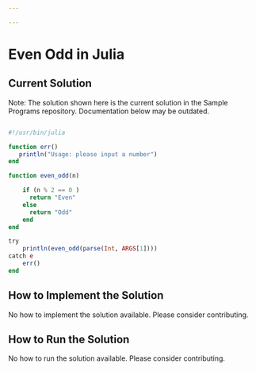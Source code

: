 ```yaml
---

---
```


# Even Odd in Julia

## Current Solution

Note: The solution shown here is the current solution in the Sample Programs repository. Documentation below may be outdated.

```Julia

#!/usr/bin/julia

function err() 
   println("Usage: please input a number")
end

function even_odd(n)

    if (n % 2 == 0 )
      return "Even"
    else
      return "Odd"
    end  
end

try
    println(even_odd(parse(Int, ARGS[1])))
catch e
    err()
end

```

## How to Implement the Solution

No how to implement the solution available. Please consider contributing.

## How to Run the Solution

No how to run the solution available. Please consider contributing.